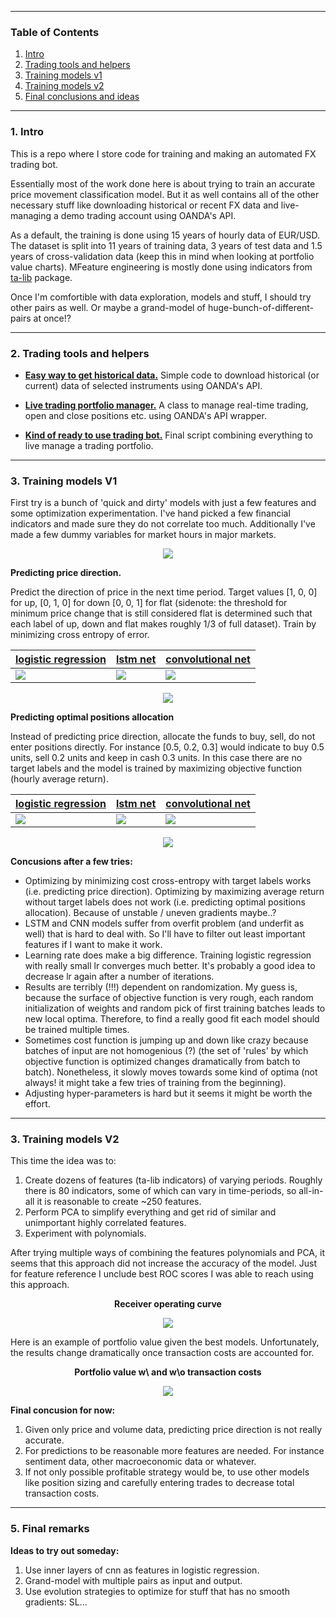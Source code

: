 ---------
### Table of Contents  

 1. [Intro](#Intro) 
 2. [Trading tools and helpers](#Tools)  
 3. [Training models v1](#train_v1) 
 4. [Training models v2](#train_v2) 
 5. [Final conclusions and ideas](#Concusion) 
 
<a name="Intro"/>

---------
### 1. Intro

This is a repo where I store code for training and making an automated FX trading bot.  
   
Essentially most of the work done here is about trying to train an accurate price movement classification model. But it as well contains all of the other necessary stuff like downloading historical or recent FX data and live-managing a demo trading account using OANDA's API.  

As a default, the training is done using 15 years of hourly data of EUR/USD. The dataset is split into 11 years of training data, 3 years of test data and 1.5 years of cross-validation data (keep this in mind when looking at portfolio value charts). MFeature engineering is mostly done using indicators from [ta-lib](https://github.com/mrjbq7/ta-lib) package.

Once I'm comfortible with data exploration, models and stuff, I should try other pairs as well. Or maybe a grand-model of huge-bunch-of-different-pairs at once!?

<a name="Tools"/>

---------
### 2. Trading tools and helpers


   * **[Easy way to get historical data.](helpers/get_historical_data.py)** Simple code to download historical (or current) data of selected instruments using OANDA's API.

   * **[Live trading portfolio manager.](helpers/oanda_api_helpers.py)** A class to manage real-time trading, open and close positions etc. using OANDA's API wrapper.
   
   * **[Kind of ready to use trading bot.](/main.py)** Final script combining everything to live manage a trading portfolio.
   
<a name="train_v1"/>

---------
### 3. Training models V1

First try is a bunch of 'quick and dirty' models with just a few features and some optimization experimentation. I've hand picked a few financial indicators and made sure they do not correlate too much. Additionally I've made a few dummy variables for market hours in major markets.  

   <p align="center"> 
      <img src="/images/feature_heatmap.png">
   </p>


**Predicting price direction.** 

Predict the direction of price in the next time period. Target values [1, 0, 0] for up, [0, 1, 0] for down [0, 0, 1] for flat (sidenote: the threshold for minimum price change that is still considered flat is determined such that each label of up, down and flat makes roughly 1/3 of full dataset). Train by minimizing cross entropy of error.
     
   | [logistic regression](/train_logistic_regression_v1.py) | [lstm net](/train_lstm_v1.py) | [convolutional net](/train_cnn_v1.py) |
   | ------------------- | -------- | ----------------- |
   | <img src="/images/lr_v1.png"> | <img src="/images/lstm_v1.png"> | <img src="/images/cnn_v1.png"> |
   
   <p align="center"> 
      <img src="/images/legend_one_fits_all.png">
   </p>
   
**Predicting optimal positions allocation** 

Instead of predicting price direction, allocate the funds to buy, sell, do not enter positions directly. For instance [0.5, 0.2, 0.3] would indicate to buy 0.5 units, sell 0.2 units and keep in cash 0.3 units. In this case there are no target labels and the model is trained by maximizing objective function (hourly average return). 
   
   | [logistic regression](/train_logistic_regression_v2.py) | [lstm net](/train_lstm_v2.py) | [convolutional net](/train_cnn_v2.py) |
   | ------------------- | -------- | ----------------- |
   | <img src="/images/lr_v2.png"> | <img src="/images/lstm_v2.png"> | <img src="/images/cnn_v2.png"> |
   
   <p align="center"> 
      <img src="/images/legend_one_fits_all.png">       
   </p>
   
**Concusions after a few tries:**
   - Optimizing by minimizing cost cross-entropy with target labels works (i.e. predicting price direction). Optimizing by maximizing average return without target labels does not work (i.e. predicting optimal positions allocation). Because of unstable / uneven gradients maybe..?
   - LSTM and CNN models suffer from overfit problem (and underfit as well) that is hard to deal with. So I'll have to filter out least important features if I want to make it work.
   - Learning rate does make a big difference. Training logistic regression with really small lr converges much better. It's probably a good idea to decrease lr again after a number of iterations.
   - Results are terribly (!!!) dependent on randomization. My guess is, because the surface of objective function is very rough, each random initialization of weights and random pick of first training batches leads to new local optima. Therefore, to find a really good fit each model should be trained multiple times.
   - Sometimes cost function is jumping up and down like crazy because batches of input are not homogenious (?) (the set of 'rules' by which objective function is optimized changes dramatically from batch to batch). Nonetheless, it slowly moves towards some kind of optima (not always! it might take a few tries of training from the beginning).
   - Adjusting hyper-parameters is hard but it seems it might be worth the effort.

<a name="train_v2"/>

---------
### 3. Training models V2

This time the idea was to: 
  1. Create dozens of features (ta-lib indicators) of varying periods. Roughly there is 80 indicators, some of which can vary in time-periods, so all-in-all it is reasonable to create ~250 features.
  2. Perform PCA to simplify everything and get rid of similar and unimportant highly correlated features.
  3. Experiment with polynomials.

After trying multiple ways of combining the features polynomials and PCA, it seems that this approach did not increase the accuracy of the model. Just for feature reference I unclude best ROC scores I was able to reach using this approach.

**<p align="center"> Receiver operating curve </p>**
<p align="center"> <img src="/images/ROC_lr_v2.png"></p>

Here is an example of portfolio value given the best models. Unfortunately, the results change dramatically once transaction costs are accounted for.

**<p align="center"> Portfolio value w\ and w\o transaction costs </p>**

<p align="center"> <img src="/images/portfolio_value_1.png"> </p>

**Final concusion for now:**
  1. Given only price and volume data, predicting price direction is not really accurate. 
  2. For predictions to be reasonable more features are needed. For instance sentiment data, other macroeconomic data or whatever.
  3. If not only possible profitable strategy would be, to use other models like position sizing and carefully entering trades to decrease total transaction costs.

<a name="Concusion"/>

---------
### 5. Final remarks
   
   **Ideas to try out someday:**
   1. Use inner layers of cnn as features in logistic regression.
   2. Grand-model with multiple pairs as input and output.
   3. Use evolution strategies to optimize for stuff that has no smooth gradients: SL...





